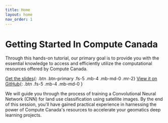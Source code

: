 ```yaml
---
title: Home
layout: home
nav_order: 1
---
```



# Getting Started In Compute Canada 

Through this hands-on tutorial, our primary goal is to provide you with the essential knowledge to access and efficiently utilize the computational resources offered by Compute Canada. 

[Get the slides](#){: .btn .btn-primary .fs-5 .mb-4 .mb-md-0 .mr-2} [View it on GitHub](#){: .btn .fs-5 .mb-4 .mb-md-0 }

We will guide you through the process of training a Convolutional Neural Network (CNN) for land use classification using satellite images. By the end of this session, you'll have gained practical experience in harnessing the power of Compute Canada's resources to accelerate your geomatics deep learning projects.

